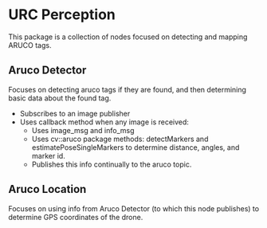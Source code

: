 # URC Perception

This package is a collection of nodes focused on detecting and mapping ARUCO tags.

## Aruco Detector

Focuses on detecting aruco tags if they are found, and then determining basic data about the found tag.
- Subscribes to an image publisher
- Uses callback method when any image is received:
    - Uses image_msg and info_msg
    - Uses cv::aruco package methods: detectMarkers and estimatePoseSingleMarkers to determine distance, angles, and marker id.
    - Publishes this info continually to the aruco topic. 


## Aruco Location

Focuses on using info from Aruco Detector (to which this node publishes) to determine GPS coordinates of the drone.
